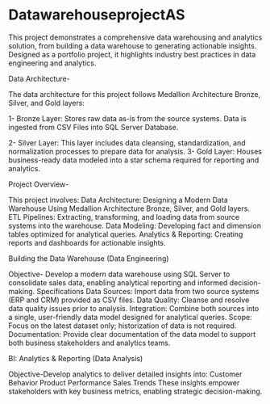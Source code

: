# DatawarehouseprojectAS
This project demonstrates a comprehensive data warehousing and analytics solution, from building a data warehouse to generating actionable insights. Designed as a portfolio project, it highlights industry best practices in data engineering and analytics.

Data Architecture-

The data architecture for this project follows Medallion Architecture Bronze, Silver, and Gold layers:

1- Bronze Layer: Stores raw data as-is from the source systems. Data is ingested from CSV Files into SQL Server Database.

2- Silver Layer: This layer includes data cleansing, standardization, and normalization processes to prepare data for analysis.
3- Gold Layer: Houses business-ready data modeled into a star schema required for reporting and analytics.


Project Overview-

This project involves:
Data Architecture: Designing a Modern Data Warehouse Using Medallion Architecture Bronze, Silver, and Gold layers.
ETL Pipelines: Extracting, transforming, and loading data from source systems into the warehouse.
Data Modeling: Developing fact and dimension tables optimized for analytical queries.
Analytics & Reporting: Creating reports and dashboards for actionable insights.


Building the Data Warehouse (Data Engineering)

Objective- Develop a modern data warehouse using SQL Server to consolidate sales data, enabling analytical reporting and informed decision-making.
Specifications
Data Sources: Import data from two source systems (ERP and CRM) provided as CSV files.
Data Quality: Cleanse and resolve data quality issues prior to analysis.
Integration: Combine both sources into a single, user-friendly data model designed for analytical queries.
Scope: Focus on the latest dataset only; historization of data is not required.
Documentation: Provide clear documentation of the data model to support both business stakeholders and analytics teams.

BI: Analytics & Reporting (Data Analysis)

Objective-Develop analytics to deliver detailed insights into:
Customer Behavior
Product Performance
Sales Trends
These insights empower stakeholders with key business metrics, enabling strategic decision-making.
